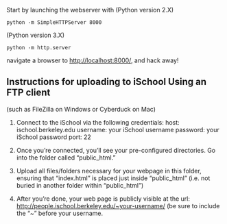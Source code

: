 Start by launching the webserver with
(Python version 2.X)
```
python -m SimpleHTTPServer 8000
```
(Python version 3.X)
```
python -m http.server
```
navigate a browser to [http://localhost:8000/](http://localhost:8000/),
and hack away!

## Instructions for uploading to iSchool Using an FTP client
(such as FileZilla on Windows or Cyberduck on Mac)

1. Connect to the iSchool via the following credentials:
    host: ischool.berkeley.edu
    username: your iSchool username
    password: your iSchool password
    port: 22

2. Once you’re connected, you’ll see your pre-configured directories. Go into the folder called “public_html.”

3. Upload all files/folders necessary for your webpage in this folder, ensuring that “index.html” is placed just inside “public_html” (i.e. not buried in another folder within “public_html”)

4. After you’re done, your web page is publicly visible at the url: http://people.ischool.berkeley.edu/~your-username/ (be sure to include the “~” before your username.
